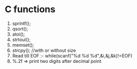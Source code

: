 # C functions
1. sprintf();
2. qsort();
3. atoi();
4. strtoul();
5. memset();
6. strcpy(); //with or without size
4. Read till EOF :- while(scanf("%d %d %d",&i,&j,&k)!=EOF)
3. %.2f => print two digits after decimal point
